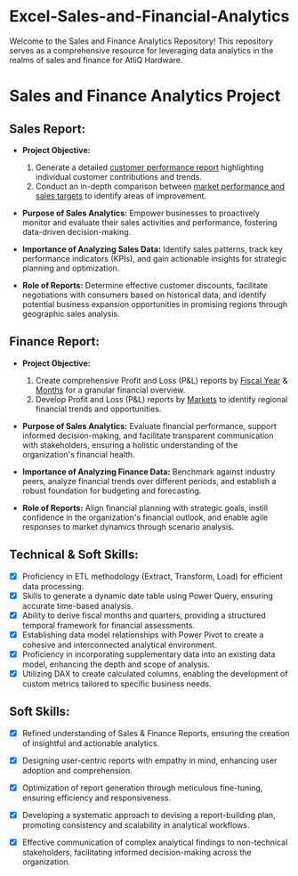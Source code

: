 # Excel-Sales-and-Financial-Analytics
Welcome to the Sales and Finance Analytics Repository! This repository serves as a comprehensive resource for leveraging data analytics in the realms of sales and finance for AtliQ Hardware.

# Sales and Finance Analytics Project

## Sales Report:

- **Project Objective:**
    1. Generate a detailed [customer performance report](https://github.com/KirandeepMarala/Excel-Sales_Analysis/blob/main/Customer%20Performance%20Report.pdf) highlighting individual customer contributions and trends.
    2. Conduct an in-depth comparison between [market performance and sales targets](https://github.com/KirandeepMarala/Excel-Sales_Analysis/blob/main/Customer%20Performance%20Report.pdf) to identify areas of improvement.

- **Purpose of Sales Analytics:**
  Empower businesses to proactively monitor and evaluate their sales activities and performance, fostering data-driven decision-making.

- **Importance of Analyzing Sales Data:**
  Identify sales patterns, track key performance indicators (KPIs), and gain actionable insights for strategic planning and optimization.

- **Role of Reports:**
  Determine effective customer discounts, facilitate negotiations with consumers based on historical data, and identify potential business expansion opportunities in promising regions through geographic sales analysis.

## Finance Report:

- **Project Objective:**
    1. Create comprehensive Profit and Loss (P&L) reports by [Fiscal Year](https://github.com/KirandeepMarala/Excel-Sales_Analysis/blob/main/P%26L%20Statement%20by%20Fiscal%20Year.pdf) & [Months](https://github.com/KirandeepMarala/Excel-Sales_Analysis/blob/main/P%26L%20Statement%20by%20Months.pdf) for a granular financial overview.
    2. Develop Profit and Loss (P&L) reports by [Markets](https://github.com/KirandeepMarala/Excel-Sales_Analysis/blob/main/P%26L%20Statement%20by%20Markets.pdf) to identify regional financial trends and opportunities.

- **Purpose of Sales Analytics:**
  Evaluate financial performance, support informed decision-making, and facilitate transparent communication with stakeholders, ensuring a holistic understanding of the organization's financial health.

- **Importance of Analyzing Finance Data:**
  Benchmark against industry peers, analyze financial trends over different periods, and establish a robust foundation for budgeting and forecasting.

- **Role of Reports:**
  Align financial planning with strategic goals, instill confidence in the organization's financial outlook, and enable agile responses to market dynamics through scenario analysis.

## Technical & Soft Skills:

- [x] Proficiency in ETL methodology (Extract, Transform, Load) for efficient data processing.
- [x] Skills to generate a dynamic date table using Power Query, ensuring accurate time-based analysis.
- [x] Ability to derive fiscal months and quarters, providing a structured temporal framework for financial assessments.
- [x] Establishing data model relationships with Power Pivot to create a cohesive and interconnected analytical environment.
- [x] Proficiency in incorporating supplementary data into an existing data model, enhancing the depth and scope of analysis.
- [x] Utilizing DAX to create calculated columns, enabling the development of custom metrics tailored to specific business needs.

## Soft Skills:

- [x] Refined understanding of Sales & Finance Reports, ensuring the creation of insightful and actionable analytics.
- [x] Designing user-centric reports with empathy in mind, enhancing user adoption and comprehension.
- [x] Optimization of report generation through meticulous fine-tuning, ensuring efficiency and responsiveness.
- [x] Developing a systematic approach to devising a report-building plan, promoting consistency and scalability in analytical workflows.
- [x] Effective communication of complex analytical findings to non-technical stakeholders, facilitating informed decision-making across the organization.

